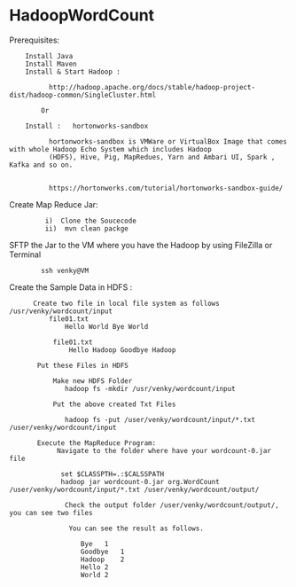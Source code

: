 # HadoopWordCount

Prerequisites: 

        Install Java
        Install Maven
        Install & Start Hadoop :

              http://hadoop.apache.org/docs/stable/hadoop-project-dist/hadoop-common/SingleCluster.html

            Or 

        Install :   hortonworks-sandbox

              hortonworks-sandbox is VMWare or VirtualBox Image that comes with whole Hadoop Echo System which includes Hadoop  
              (HDFS), Hive, Pig, MapRedues, Yarn and Ambari UI, Spark , Kafka and so on.
              
             
              https://hortonworks.com/tutorial/hortonworks-sandbox-guide/
      
 
 Create Map Reduce Jar:
 
             i)  Clone the Soucecode
             ii)  mvn clean packge

 SFTP the Jar to the VM where you have the Hadoop by using FileZilla or Terminal
 
            ssh venky@VM 
            
  Create the Sample Data in HDFS :
          
          Create two file in local file system as follows /usr/venky/wordcount/input
              file01.txt 
                  Hello World Bye World 
                  
               file01.txt    
                   Hello Hadoop Goodbye Hadoop
           
           Put these Files in HDFS
           
               Make new HDFS Folder
                  hadoop fs -mkdir /usr/venky/wordcount/input
               
               Put the above created Txt Files
               
                  hadoop fs -put /user/venky/wordcount/input/*.txt /user/venky/wordcount/input
               
           Execute the MapReduce Program:
                Navigate to the folder where have your wordcount-0.jar file
                
                 set $CLASSPTH=.:$CALSSPATH   
                 hadoop jar wordcount-0.jar org.WordCount /user/venky/wordcount/input/*.txt /user/venky/wordcount/output/
           
                  Check the output folder /user/venky/wordcount/output/, you can see two files 
                 
                   You can see the result as follows.
                   
                      Bye	1
                      Goodbye	1
                      Hadoop	2
                      Hello	2
                      World	2


           
           
           
           
           
           
           
           
               
               
               
               
               
               
               
               
               
               
               
     
    
  
